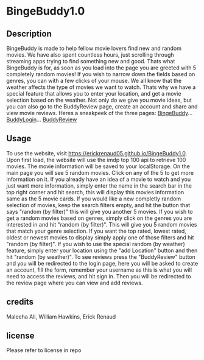 # BingeBuddy1.0

## Description 
BingeBuddy is made to help fellow movie lovers find new and random movies. We have also spent countless hours, just scrolling through streaming apps trying to find something new and good. Thats what BingeBuddy is for, as soon as you load into the page you are greeted with 5 completely random movies! If you wish to narrow down the fields based on genres, you can with a few clicks of your mouse. We all know that the weather affects the type of movies we want to watch. Thats why we have a special feature that allows you to enter your location, and get a movie selection based on the weather. Not only do we give you movie ideas, but you can also go to the BuddyReview page, create an account and share and view movie reviews. Heres a sneakpeek of the three pages: [BingeBuddy](BingeBuddyScreenShots/BingeBuddy.jpeg)...  [BuddyLogin](BingeBuddyScreenShots/BuddyLogin.jpeg)... [BuddyReview](BingeBuddyScreenShots/BuddyReview.jpeg)


## Usage
To use the website, visit https://erickrenaud05.github.io/BingeBuddy1.0. Upon first load, the website will use the imdp top 100 api to retrieve 100 movies. The movie information will be saved to your localStorage. On the main page you will see 5 random movies. Click on any of the 5 to get more information on it. If you already have an idea of a movie to watch and you just want more information, simply enter the name in the search bar in the top right corner and hit search, this will display this movies information same as the 5 movie cards. If you would like a new completly random selection of movies, keep the search filters empty, and hit the button that says "random (by filter)" this will give you another 5 movies. If you wish to get a random movies based on genres, simply click on the genres you are interested in and hit "random (by filter)". This will give you 5 random movies that match your genre selection. If you want the top rated, lowest rated, oldest or newest movies to display simply apply one of those filters and hit "random (by filter)". If you wish to use the special random (by weather) feature, simply enter your location using the "add Location" button and then hit "random (by weather)". To see reviews press the "BuddyReview" button and you will be redirected to the login page, here you will be asked to create an account, fill the form, remember your username as this is what you will need to access the reviews, and hit sign in. Then you will be redirected to the review page where you can view and add reviews.

## credits
Maleeha Ali, William Hawkins, Erick Renaud

## license
Please refer to license in repo

